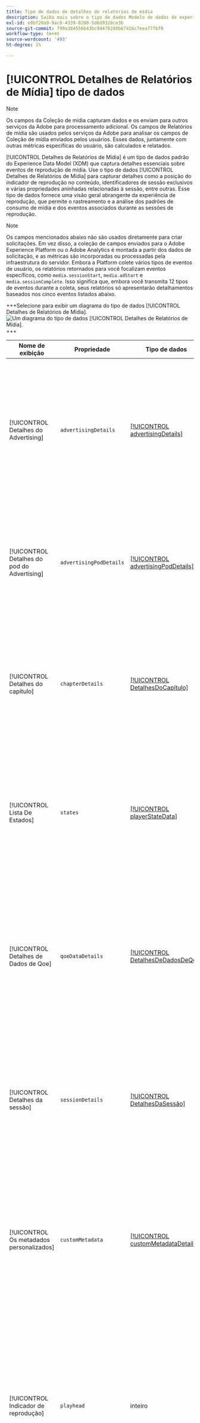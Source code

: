 ```yaml
---
title: Tipo de dados de detalhes de relatórios de mídia
description: Saiba mais sobre o tipo de dados Modelo de dados de experiência (XDM) dos Detalhes de relatórios de mídia.
exl-id: e8bf20a9-9ac0-4339-8200-5d6d9328ce3b
source-git-commit: 799a384556b43bc844782d8b67416c7eea77fbf0
workflow-type: tm+mt
source-wordcount: '493'
ht-degree: 1%

---
```


# [!UICONTROL Detalhes de Relatórios de Mídia] tipo de dados

>[!NOTE]
>
>Os campos da Coleção de mídia capturam dados e os enviam para outros serviços da Adobe para processamento adicional. Os campos de Relatórios de mídia são usados pelos serviços da Adobe para analisar os campos de Coleção de mídia enviados pelos usuários. Esses dados, juntamente com outras métricas específicas do usuário, são calculados e relatados.

[!UICONTROL Detalhes de Relatórios de Mídia] é um tipo de dados padrão do Experience Data Model (XDM) que captura detalhes essenciais sobre eventos de reprodução de mídia. Use o tipo de dados [!UICONTROL Detalhes de Relatórios de Mídia] para capturar detalhes como a posição do indicador de reprodução no conteúdo, identificadores de sessão exclusivos e várias propriedades aninhadas relacionadas à sessão, entre outras. Esse tipo de dados fornece uma visão geral abrangente da experiência de reprodução, que permite o rastreamento e a análise dos padrões de consumo de mídia e dos eventos associados durante as sessões de reprodução.

>[!NOTE]
>
>Os campos mencionados abaixo não são usados diretamente para criar solicitações. Em vez disso, a coleção de campos enviados para o Adobe Experience Platform ou o Adobe Analytics é montada a partir dos dados de solicitação, e as métricas são incorporadas ou processadas pela infraestrutura do servidor. Embora a Platform colete vários tipos de eventos de usuário, os relatórios retornados para você focalizam eventos específicos, como `media.sessionStart`, `media.adStart` e `media.sessionComplete`. Isso significa que, embora você transmita 12 tipos de eventos durante a coleta, seus relatórios só apresentarão detalhamentos baseados nos cinco eventos listados abaixo.

+++Selecione para exibir um diagrama do tipo de dados [!UICONTROL Detalhes de Relatórios de Mídia].
![Um diagrama do tipo de dados [!UICONTROL Detalhes de Relatórios de Mídia].](../images/data-types/media-reporting-details.png)
+++

| Nome de exibição | Propriedade | Tipo de dados | Descrição |
| --------------------- | --------------- | --------- | ----------- |
| [!UICONTROL Detalhes do Advertising] | `advertisingDetails` | [[!UICONTROL advertisingDetails]](./advertising-details-reporting.md) | Os detalhes do Advertising se referem a informações específicas relacionadas a atividades de publicidade durante o evento de experiência. Isso inclui metadados de anúncios, especificações de direcionamento e métricas de desempenho. |
| [!UICONTROL Detalhes do pod do Advertising] | `advertisingPodDetails` | [[!UICONTROL advertisingPodDetails]](./advertising-pod-details-reporting.md) | Detalhes do pod do Advertising contêm informações sobre pods de anúncios no evento de experiência. Ele fornece insights sobre sequência de anúncios, conteúdo e métricas de envolvimento. |
| [!UICONTROL Detalhes do capítulo] | `chapterDetails` | [[!UICONTROL DetalhesDoCapítulo]](./chapter-details-reporting.md) | Detalhes do capítulo captura dados relacionados aos capítulos ou partes segmentadas do conteúdo. Ela fornece informações sobre marcadores de capítulo, linhas do tempo e metadados associados. |
| [!UICONTROL Lista De Estados] | `states` | [[!UICONTROL playerStateData]](./player-state-data-reporting.md) | A propriedade States é uma matriz que captura vários estados durante o evento de experiência. Essa propriedade fornece dados sequenciais sobre reprodução, ações do usuário ou alterações de conteúdo. |
| [!UICONTROL Detalhes de Dados de Qoe] | `qoeDataDetails` | [[!UICONTROL DetalhesDeDadosDeQoe]](./qoe-data-details-reporting.md) | Os Detalhes dos dados de QoE (Qualidade da experiência) capturam métricas relacionadas ao desempenho e dados de experiência do usuário. Ele fornece insights de qualidade, capacidade de resposta e interações do usuário. |
| [!UICONTROL Detalhes da sessão] | `sessionDetails` | [[!UICONTROL DetalhesDaSessão]](./session-details-reporting.md) | Os Detalhes da sessão englobam informações abrangentes associadas ao evento de experiência, oferecendo insights sobre as interações do usuário, duração e dados contextuais pertinentes à sessão de reprodução. |
| [!UICONTROL Os metadados personalizados] | `customMetadata` | [[!UICONTROL customMetadataDetails]](./custom-metadata-details-reporting.md) | Os metadados personalizados contêm metadados adicionais ou definidos pelo usuário associados ao evento de experiência. Esses metadados permitem que dados personalizados ou específicos sejam incluídos no contexto do evento. |
| [!UICONTROL Indicador de reprodução] | `playhead` | inteiro | O indicador de reprodução representa a posição de reprodução atual no conteúdo de mídia. Para conteúdo ao vivo, indica o segundo atual do dia (0 &lt;= indicador de reprodução &lt; 86400). Para conteúdo gravado, ele reflete o segundo atual da duração do conteúdo (0 &lt;= indicador de reprodução &lt; duração do conteúdo). |

{style="table-layout:auto"}
